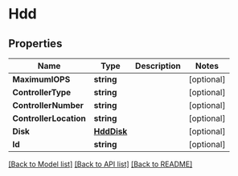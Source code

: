 # Hdd

## Properties
Name | Type | Description | Notes
------------ | ------------- | ------------- | -------------
**MaximumIOPS** | **string** |  | [optional] 
**ControllerType** | **string** |  | [optional] 
**ControllerNumber** | **string** |  | [optional] 
**ControllerLocation** | **string** |  | [optional] 
**Disk** | [**HddDisk**](hdd_disk.md) |  | [optional] 
**Id** | **string** |  | [optional] 

[[Back to Model list]](../README.md#documentation-for-models) [[Back to API list]](../README.md#documentation-for-api-endpoints) [[Back to README]](../README.md)


